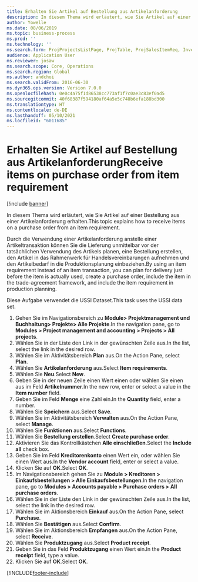 ```yaml
---
title: Erhalten Sie Artikel auf Bestellung aus Artikelanforderung
description: In diesem Thema wird erläutert, wie Sie Artikel auf einer Bestellung aus einer Artikelanforderung erhalten.
author: Yowelle
ms.date: 08/06/2019
ms.topic: business-process
ms.prod: ''
ms.technology: ''
ms.search.form: ProjProjectsListPage, ProjTable, ProjSalesItemReq, InventItemIdLookupSimple, PurchCreateFromSalesOrder, VendAccountItemLookup, PurchTable, PurchEditLines
audience: Application User
ms.reviewer: josaw
ms.search.scope: Core, Operations
ms.search.region: Global
ms.author: andchoi
ms.search.validFrom: 2016-06-30
ms.dyn365.ops.version: Version 7.0.0
ms.openlocfilehash: 0e0c4a75f1d86538cc773af1f7c0ae3c83ef0ad5
ms.sourcegitcommit: 40f68387f594180af64a5e5c748b6efa188bd300
ms.translationtype: HT
ms.contentlocale: de-DE
ms.lasthandoff: 05/10/2021
ms.locfileid: "6011685"
---
```

# <a name="receive-items-on-purchase-order-from-item-requirement"></a><span data-ttu-id="8cb91-103">Erhalten Sie Artikel auf Bestellung aus Artikelanforderung</span><span class="sxs-lookup"><span data-stu-id="8cb91-103">Receive items on purchase order from item requirement</span></span>

[!include [banner](../../includes/banner.md)]

<span data-ttu-id="8cb91-104">In diesem Thema wird erläutert, wie Sie Artikel auf einer Bestellung aus einer Artikelanforderung erhalten.</span><span class="sxs-lookup"><span data-stu-id="8cb91-104">This topic explains how to receive items on a purchase order from an item requirement.</span></span>

<span data-ttu-id="8cb91-105">Durch die Verwendung einer Artikelanforderung anstelle einer Artikeltransaktion können Sie die Lieferung unmittelbar vor der tatsächlichen Verwendung des Artikels planen, eine Bestellung erstellen, den Artikel in das Rahmenwerk für Handelsvereinbarungen aufnehmen und den Artikelbedarf in die Produktionsplanung einbeziehen.</span><span class="sxs-lookup"><span data-stu-id="8cb91-105">By using an item requirement instead of an item transaction, you can plan for delivery just before the item is actually used, create a purchase order, include the item in the trade-agreement framework, and include the item requirement in production planning.</span></span> 

<span data-ttu-id="8cb91-106">Diese Aufgabe verwendet die USSI Dataset.</span><span class="sxs-lookup"><span data-stu-id="8cb91-106">This task uses the USSI data set.</span></span>

1. <span data-ttu-id="8cb91-107">Gehen Sie im Navigationsbereich zu **Module> Projektmanagement und Buchhaltung> Projekte> Alle Projekte**.</span><span class="sxs-lookup"><span data-stu-id="8cb91-107">In the navigation pane, go to **Modules > Project management and accounting > Projects > All projects**.</span></span>
2. <span data-ttu-id="8cb91-108">Wählen Sie in der Liste den Link in der gewünschten Zeile aus.</span><span class="sxs-lookup"><span data-stu-id="8cb91-108">In the list, select the link in the desired row.</span></span>
3. <span data-ttu-id="8cb91-109">Wählen Sie im Aktivitätsbereich **Plan** aus.</span><span class="sxs-lookup"><span data-stu-id="8cb91-109">On the Action Pane, select **Plan**.</span></span>
4. <span data-ttu-id="8cb91-110">Wählen Sie **Artikelanforderung** aus.</span><span class="sxs-lookup"><span data-stu-id="8cb91-110">Select **Item requirements**.</span></span>
5. <span data-ttu-id="8cb91-111">Wählen Sie **Neu**.</span><span class="sxs-lookup"><span data-stu-id="8cb91-111">Select **New**.</span></span>
6. <span data-ttu-id="8cb91-112">Geben Sie in der neuen Zeile einen Wert einen oder wählen Sie einen aus im Feld **Artikelnummer**.</span><span class="sxs-lookup"><span data-stu-id="8cb91-112">In the new row, enter or select a value in the **Item number** field.</span></span>
7. <span data-ttu-id="8cb91-113">Geben Sie im Feld **Menge** eine Zahl ein.</span><span class="sxs-lookup"><span data-stu-id="8cb91-113">In the **Quantity** field, enter a number.</span></span>
8. <span data-ttu-id="8cb91-114">Wählen Sie **Speichern** aus.</span><span class="sxs-lookup"><span data-stu-id="8cb91-114">Select **Save**.</span></span>
9. <span data-ttu-id="8cb91-115">Wählen Sie im Aktivitätsbereich **Verwalten** aus.</span><span class="sxs-lookup"><span data-stu-id="8cb91-115">On the Action Pane, select **Manage**.</span></span>
10. <span data-ttu-id="8cb91-116">Wählen Sie **Funktionen** aus.</span><span class="sxs-lookup"><span data-stu-id="8cb91-116">Select **Functions**.</span></span>
11. <span data-ttu-id="8cb91-117">Wählen Sie **Bestellung erstellen**.</span><span class="sxs-lookup"><span data-stu-id="8cb91-117">Select **Create purchase order**.</span></span>
12. <span data-ttu-id="8cb91-118">Aktivieren Sie das Kontrollkästchen **Alle einschließen**.</span><span class="sxs-lookup"><span data-stu-id="8cb91-118">Select the **Include all** check box.</span></span>
13. <span data-ttu-id="8cb91-119">Geben Sie im Feld **Kreditorenkonto** einen Wert ein, oder wählen Sie einen Wert aus.</span><span class="sxs-lookup"><span data-stu-id="8cb91-119">In the **Vendor account** field, enter or select a value.</span></span>
14. <span data-ttu-id="8cb91-120">Klicken Sie auf **OK**.</span><span class="sxs-lookup"><span data-stu-id="8cb91-120">Select **OK**.</span></span>
15. <span data-ttu-id="8cb91-121">Im Navigationsbereich gehen Sie zu **Module > Kreditoren > Einkaufsbestellungen > Alle Einkaufsbestellungen**.</span><span class="sxs-lookup"><span data-stu-id="8cb91-121">In the navigation pane, go to **Modules > Accounts payable > Purchase orders > All purchase orders**.</span></span>
16. <span data-ttu-id="8cb91-122">Wählen Sie in der Liste den Link in der gewünschten Zeile aus.</span><span class="sxs-lookup"><span data-stu-id="8cb91-122">In the list, select the link in the desired row.</span></span>
17. <span data-ttu-id="8cb91-123">Wählen Sie im Aktionsbereich **Einkauf** aus.</span><span class="sxs-lookup"><span data-stu-id="8cb91-123">On the Action Pane, select **Purchase**.</span></span>
18. <span data-ttu-id="8cb91-124">Wählen Sie **Bestätigen** aus.</span><span class="sxs-lookup"><span data-stu-id="8cb91-124">Select **Confirm**.</span></span>
19. <span data-ttu-id="8cb91-125">Wählen Sie im Aktionsbereich **Empfangen** aus.</span><span class="sxs-lookup"><span data-stu-id="8cb91-125">On the Action Pane, select **Receive**.</span></span>
20. <span data-ttu-id="8cb91-126">Wählen Sie **Produktzugang** aus.</span><span class="sxs-lookup"><span data-stu-id="8cb91-126">Select **Product receipt**.</span></span>
21. <span data-ttu-id="8cb91-127">Geben Sie in das Feld **Produktzugang** einen Wert ein.</span><span class="sxs-lookup"><span data-stu-id="8cb91-127">In the **Product receipt** field, type a value.</span></span>
22. <span data-ttu-id="8cb91-128">Klicken Sie auf **OK**.</span><span class="sxs-lookup"><span data-stu-id="8cb91-128">Select **OK**.</span></span>



[!INCLUDE[footer-include](../../includes/footer-banner.md)]
